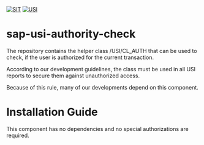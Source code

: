 [![SIT](https://img.shields.io/badge/SIT-awesome-blueviolet.svg)](https://it.schwarz)
[![USI](https://img.shields.io/badge/SIT-USI-green)](https://github.com/SchwarzIT/sap-usi)
# sap-usi-authority-check
The repository contains the helper class /USI/CL_AUTH that can be used to check, if the user is authorized for the current transaction.

According to our development guidelines, the class must be used in all USI reports to secure them against unauthorized access. 

Because of this rule, many of our developments depend on this component.

# Installation Guide
This component has no dependencies and no special authorizations are required.
